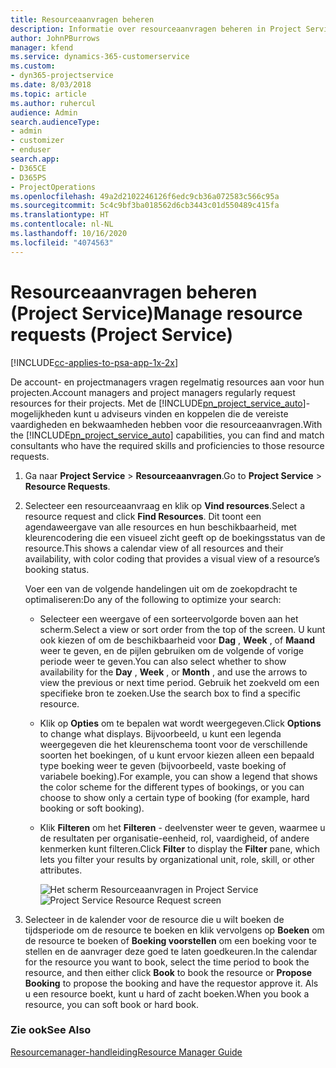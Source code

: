 ```yaml
---
title: Resourceaanvragen beheren
description: Informatie over resourceaanvragen beheren in Project Service
author: JohnPBurrows
manager: kfend
ms.service: dynamics-365-customerservice
ms.custom:
- dyn365-projectservice
ms.date: 8/03/2018
ms.topic: article
ms.author: ruhercul
audience: Admin
search.audienceType:
- admin
- customizer
- enduser
search.app:
- D365CE
- D365PS
- ProjectOperations
ms.openlocfilehash: 49a2d2102246126f6edc9cb36a072583c566c95a
ms.sourcegitcommit: 5c4c9bf3ba018562d6cb3443c01d550489c415fa
ms.translationtype: HT
ms.contentlocale: nl-NL
ms.lasthandoff: 10/16/2020
ms.locfileid: "4074563"
---
```

# <a name="manage-resource-requests-project-service"></a><span data-ttu-id="cdafb-103">Resourceaanvragen beheren (Project Service)</span><span class="sxs-lookup"><span data-stu-id="cdafb-103">Manage resource requests (Project Service)</span></span>

[!INCLUDE[cc-applies-to-psa-app-1x-2x](../includes/cc-applies-to-psa-app-1x-2x.md)]

<span data-ttu-id="cdafb-104">De account- en projectmanagers vragen regelmatig resources aan voor hun projecten.</span><span class="sxs-lookup"><span data-stu-id="cdafb-104">Account managers and project managers regularly request resources for their projects.</span></span> <span data-ttu-id="cdafb-105">Met de [!INCLUDE[pn_project_service_auto](../includes/pn-project-service-auto.md)]-mogelijkheden kunt u adviseurs vinden en koppelen die de vereiste vaardigheden en bekwaamheden hebben voor die resourceaanvragen.</span><span class="sxs-lookup"><span data-stu-id="cdafb-105">With the [!INCLUDE[pn_project_service_auto](../includes/pn-project-service-auto.md)] capabilities, you can find and match consultants who have the required skills and proficiencies to those resource requests.</span></span>  
  
1. <span data-ttu-id="cdafb-106">Ga naar **Project Service** > **Resourceaanvragen**.</span><span class="sxs-lookup"><span data-stu-id="cdafb-106">Go to **Project Service** > **Resource Requests**.</span></span>  
  
2. <span data-ttu-id="cdafb-107">Selecteer een resourceaanvraag en klik op **Vind resources**.</span><span class="sxs-lookup"><span data-stu-id="cdafb-107">Select a resource request and click **Find Resources**.</span></span> <span data-ttu-id="cdafb-108">Dit toont een agendaweergave van alle resources en hun beschikbaarheid, met kleurencodering die een visueel zicht geeft op de boekingsstatus van de resource.</span><span class="sxs-lookup"><span data-stu-id="cdafb-108">This shows a calendar view of all resources and their availability, with color coding that provides a visual view of a resource’s booking status.</span></span>  
  
    <span data-ttu-id="cdafb-109">Voer een van de volgende handelingen uit om de zoekopdracht te optimaliseren:</span><span class="sxs-lookup"><span data-stu-id="cdafb-109">Do any of the following to optimize your search:</span></span>  
  
   -   <span data-ttu-id="cdafb-110">Selecteer een weergave of een sorteervolgorde boven aan het scherm.</span><span class="sxs-lookup"><span data-stu-id="cdafb-110">Select a view or sort order from the top of the screen.</span></span> <span data-ttu-id="cdafb-111">U kunt ook kiezen of om de beschikbaarheid voor **Dag** , **Week** , of **Maand** weer te geven, en de pijlen gebruiken om de volgende of vorige periode weer te geven.</span><span class="sxs-lookup"><span data-stu-id="cdafb-111">You can also select whether to show availability for the **Day** , **Week** , or **Month** , and use the arrows to view the previous or next time period.</span></span> <span data-ttu-id="cdafb-112">Gebruik het zoekveld om een specifieke bron te zoeken.</span><span class="sxs-lookup"><span data-stu-id="cdafb-112">Use the search box to find a specific resource.</span></span>  
  
   -   <span data-ttu-id="cdafb-113">Klik op **Opties** om te bepalen wat wordt weergegeven.</span><span class="sxs-lookup"><span data-stu-id="cdafb-113">Click **Options** to change what displays.</span></span> <span data-ttu-id="cdafb-114">Bijvoorbeeld, u kunt een legenda weergegeven die het kleurenschema toont voor de verschillende soorten het boekingen, of u kunt ervoor kiezen alleen een bepaald type boeking weer te geven (bijvoorbeeld, vaste boeking of variabele boeking).</span><span class="sxs-lookup"><span data-stu-id="cdafb-114">For example, you can show a legend that shows the color scheme for the different types of bookings, or you can choose to show only a certain type of booking (for example, hard booking or soft booking).</span></span>  
  
   -   <span data-ttu-id="cdafb-115">Klik **Filteren** om het **Filteren** - deelvenster weer te geven, waarmee u de resultaten per organisatie-eenheid, rol, vaardigheid, of andere kenmerken kunt filteren.</span><span class="sxs-lookup"><span data-stu-id="cdafb-115">Click **Filter** to display the **Filter** pane, which lets you filter your results by organizational unit, role, skill, or other attributes.</span></span>  
  
       <span data-ttu-id="cdafb-116">![Het scherm Resourceaanvragen in Project Service](../psa/media/project-service-resource-request-screen.png "Het scherm Resourceaanvragen in Project Service")</span><span class="sxs-lookup"><span data-stu-id="cdafb-116">![Project Service Resource Request screen](../psa/media/project-service-resource-request-screen.png "Project Service Resource Request screen")</span></span>  
  
3. <span data-ttu-id="cdafb-117">Selecteer in de kalender voor de resource die u wilt boeken de tijdsperiode om de resource te boeken en klik vervolgens op **Boeken** om de resource te boeken of **Boeking voorstellen** om een boeking voor te stellen en de aanvrager deze goed te laten goedkeuren.</span><span class="sxs-lookup"><span data-stu-id="cdafb-117">In the calendar for the resource you want to book, select the time period to book the resource, and then either click **Book** to book the resource or **Propose Booking** to propose the booking and have the requestor approve it.</span></span> <span data-ttu-id="cdafb-118">Als u een resource boekt, kunt u hard of zacht boeken.</span><span class="sxs-lookup"><span data-stu-id="cdafb-118">When you book a resource, you can soft book or hard book.</span></span>  
  
### <a name="see-also"></a><span data-ttu-id="cdafb-119">Zie ook</span><span class="sxs-lookup"><span data-stu-id="cdafb-119">See Also</span></span>  
 [<span data-ttu-id="cdafb-120">Resourcemanager-handleiding</span><span class="sxs-lookup"><span data-stu-id="cdafb-120">Resource Manager Guide</span></span>](../psa/resource-manager-guide.md)
